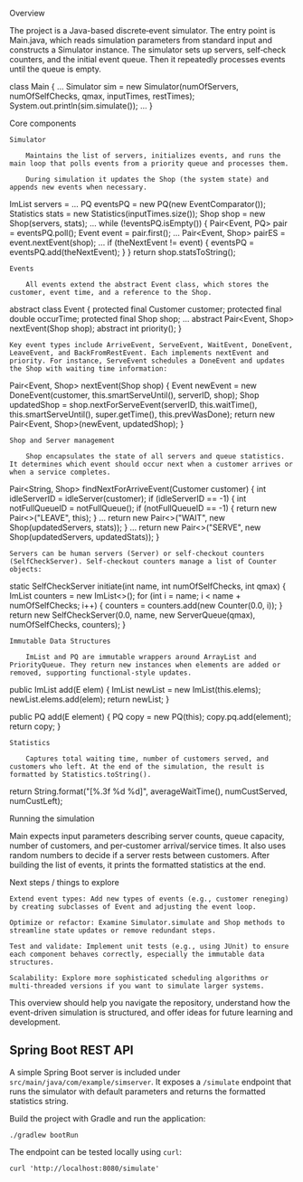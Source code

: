 
Overview

The project is a Java-based discrete‑event simulator. The entry point is Main.java, which reads simulation parameters from standard input and constructs a Simulator instance. The simulator sets up servers, self‑check counters, and the initial event queue. Then it repeatedly processes events until the queue is empty.

class Main {
    …
    Simulator sim = new Simulator(numOfServers, numOfSelfChecks, qmax, inputTimes, restTimes);
    System.out.println(sim.simulate());
    …
}

Core components

    Simulator

        Maintains the list of servers, initializes events, and runs the main loop that polls events from a priority queue and processes them.

        During simulation it updates the Shop (the system state) and appends new events when necessary.

ImList<Server> servers = …
PQ<Event> eventsPQ = new PQ<Event>(new EventComparator());
Statistics stats = new Statistics(inputTimes.size());
Shop shop = new Shop(servers, stats);
…
while (!eventsPQ.isEmpty()) {
    Pair<Event, PQ<Event>> pair = eventsPQ.poll();
    Event event = pair.first();
    …
    Pair<Event, Shop> pairES = event.nextEvent(shop);
    …
    if (theNextEvent != event) {
        eventsPQ = eventsPQ.add(theNextEvent);
    }
}
return shop.statsToString();

    Events

        All events extend the abstract Event class, which stores the customer, event time, and a reference to the Shop.

abstract class Event {
    protected final Customer customer;
    protected final double occurTime;
    protected final Shop shop;
    …
    abstract Pair<Event, Shop> nextEvent(Shop shop);
    abstract int priority();
}

    Key event types include ArriveEvent, ServeEvent, WaitEvent, DoneEvent, LeaveEvent, and BackFromRestEvent. Each implements nextEvent and priority. For instance, ServeEvent schedules a DoneEvent and updates the Shop with waiting time information:

Pair<Event, Shop> nextEvent(Shop shop) {
    Event newEvent = new DoneEvent(customer,
            this.smartServeUntil(),
            serverID, shop);
    Shop updatedShop = shop.nextForServeEvent(serverID,
            this.waitTime(),
            this.smartServeUntil(),
            super.getTime(),
            this.prevWasDone);
    return new Pair<Event, Shop>(newEvent, updatedShop);
}

    Shop and Server management

        Shop encapsulates the state of all servers and queue statistics. It determines which event should occur next when a customer arrives or when a service completes.

Pair<String, Shop> findNextForArriveEvent(Customer customer) {
    int idleServerID = idleServer(customer);
    if (idleServerID == -1) {
        int notFullQueueID = notFullQueue();
        if (notFullQueueID == -1) {
            return new Pair<>("LEAVE", this);
        }
        …
        return new Pair<>("WAIT", new Shop(updatedServers, stats));
    }
    …
    return new Pair<>("SERVE", new Shop(updatedServers, updatedStats));
}

    Servers can be human servers (Server) or self‑checkout counters (SelfCheckServer). Self‑checkout counters manage a list of Counter objects:

static SelfCheckServer initiate(int name, int numOfSelfChecks, int qmax) {
    ImList<Counter> counters = new ImList<>();
    for (int i = name; i < name + numOfSelfChecks; i++) {
        counters = counters.add(new Counter(0.0, i));
    }
    return new SelfCheckServer(0.0, name, new ServerQueue(qmax), numOfSelfChecks, counters);
}

    Immutable Data Structures

        ImList and PQ are immutable wrappers around ArrayList and PriorityQueue. They return new instances when elements are added or removed, supporting functional-style updates.

public ImList<E> add(E elem) {
    ImList<E> newList = new ImList<E>(this.elems);
    newList.elems.add(elem);
    return newList;
}

public PQ<E> add(E element) {
    PQ<E> copy = new PQ<E>(this);
    copy.pq.add(element);
    return copy;
}

    Statistics

        Captures total waiting time, number of customers served, and customers who left. At the end of the simulation, the result is formatted by Statistics.toString().

return String.format("[%.3f %d %d]",
        averageWaitTime(),
        numCustServed,
        numCustLeft);

Running the simulation

Main expects input parameters describing server counts, queue capacity, number of customers, and per‑customer arrival/service times. It also uses random numbers to decide if a server rests between customers. After building the list of events, it prints the formatted statistics at the end.

Next steps / things to explore

    Extend event types: Add new types of events (e.g., customer reneging) by creating subclasses of Event and adjusting the event loop.

    Optimize or refactor: Examine Simulator.simulate and Shop methods to streamline state updates or remove redundant steps.

    Test and validate: Implement unit tests (e.g., using JUnit) to ensure each component behaves correctly, especially the immutable data structures.

    Scalability: Explore more sophisticated scheduling algorithms or multi-threaded versions if you want to simulate larger systems.

This overview should help you navigate the repository, understand how the event-driven simulation is structured, and offer ideas for future learning and development.



Spring Boot REST API
--------------------
A simple Spring Boot server is included under `src/main/java/com/example/simserver`.
It exposes a `/simulate` endpoint that runs the simulator with default
parameters and returns the formatted statistics string.

Build the project with Gradle and run the application:

```
./gradlew bootRun
```

The endpoint can be tested locally using `curl`:

```
curl 'http://localhost:8080/simulate'
```
